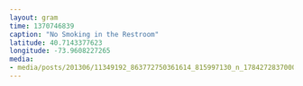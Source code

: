 ```yaml
---
layout: gram
time: 1370746839
caption: "No Smoking in the Restroom"
latitude: 40.7143377623
longitude: -73.9608227265
media:
- media/posts/201306/11349192_863772750361614_815997130_n_17842728370000351.jpg
---
```

